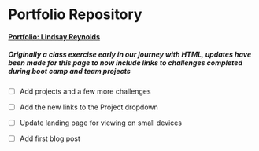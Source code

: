 # Portfolio Repository

#### [Portfolio: Lindsay Reynolds](https://ic17rey.github.io/)

##### Originally a class exercise early in our journey with HTML, updates have been made for this page to now include links to challenges completed during boot camp and team projects

- [ ] Add projects and a few more challenges  
- [ ] Add the new links to the Project dropdown  
- [ ] Update landing page for viewing on small devices
- [ ] Add first blog post

